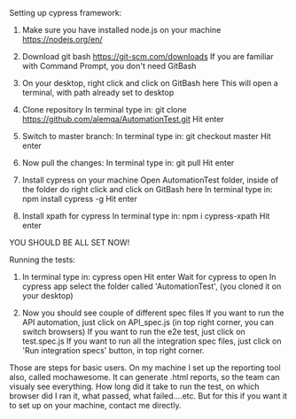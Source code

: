 Setting up cypress framework:

1. Make sure you have installed node.js on your machine
https://nodejs.org/en/

2. Download git bash
https://git-scm.com/downloads
If you are familiar with Command Prompt, you don't need GitBash

3. On your desktop, right click and click on GitBash here
This will open a terminal, with path already set to desktop

4. Clone repository
In terminal type in: git clone https://github.com/alemqa/AutomationTest.git
Hit enter

5. Switch to master branch:
In terminal type in: git checkout master
Hit enter

6. Now pull the changes:
In terminal type in: git pull
Hit enter

7. Install cypress on your machine
Open AutomationTest folder, inside of the folder do right click and click on GitBash here
In  terminal type in: npm install cypress -g
Hit enter

8. Install xpath for cypress
In terminal type in: npm i cypress-xpath
Hit enter

YOU SHOULD BE ALL SET NOW!

Running the tests:

1. In terminal type in: cypress open
Hit enter
Wait for cypress to open
In cypress app select the folder called 'AutomationTest', (you cloned it on your desktop)

2. Now you should see couple of different spec files
If you want to run the API automation, just click on API_spec.js (in top right corner, you can switch browsers)
If you want to run the e2e test, just click on test.spec.js
If you want to run all the integration spec files, just click on 'Run integration specs' button, in top right corner.


Those are steps for basic users. On my machine I set up the reporting tool also, called mochawesome.
It can generate .html reports, so the team can visualy see everything. How long did it take to run the test, on which browser did I ran it,
what passed, what failed....etc.
But for this if you want it to set up on your machine, contact me directly.



